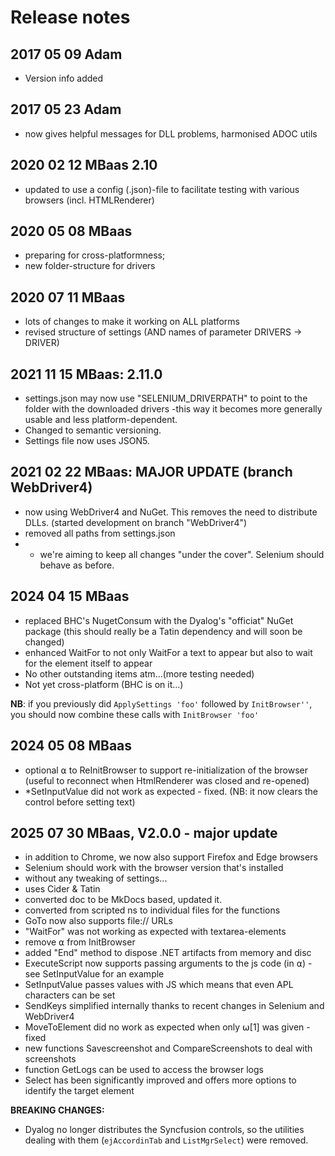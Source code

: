 # Release notes

## 2017 05 09 Adam

* Version info added

## 2017 05 23 Adam

* now gives helpful messages for DLL problems, harmonised ADOC utils

## 2020 02 12 MBaas 2.10

*  updated to use a config (.json)-file to facilitate testing with various browsers (incl. HTMLRenderer)

## 2020 05 08 MBaas

* preparing for cross-platformness;
* new folder-structure for drivers

## 2020 07 11 MBaas

* lots of changes to make it working on ALL platforms
* revised structure of settings (AND names of parameter DRIVERS → DRIVER)

## 2021 11 15 MBaas: 2.11.0 

* settings.json may now use "SELENIUM_DRIVERPATH" to point to the folder with the downloaded drivers -this way it becomes more generally usable and less platform-dependent. 
* Changed to semantic versioning. 
* Settings file now uses JSON5.

## 2021 02 22 MBaas: MAJOR UPDATE (branch WebDriver4)

* now using WebDriver4 and NuGet. This removes the need to distribute DLLs. (started development on branch "WebDriver4")
* removed all paths from settings.json
* * we're aiming to keep all changes "under the cover". Selenium should behave as before.

## 2024 04 15 MBaas

* replaced BHC's NugetConsum with the Dyalog's "officiat" NuGet package (this should really be a Tatin dependency and will soon be changed)
* enhanced WaitFor to not only WaitFor a text to appear but also to wait for the element itself to appear
* No other outstanding items atm...(more testing needed)
* Not yet cross-platform (BHC is on it...)

**NB**: if you previously did `ApplySettings 'foo'` followed by `InitBrowser''`, you should now combine these calls with `InitBrowser 'foo'`

## 2024 05 08 MBaas 

* optional ⍺ to ReInitBrowser to support re-initialization of the browser (useful to reconnect when HtmlRenderer was closed and re-opened)
* *SetInputValue did not work as expected - fixed. (NB: it now clears the control before setting text)


## 2025 07 30 MBaas, V2.0.0 - major update

* in addition to Chrome, we now also support Firefox and Edge browsers
* Selenium should work with the browser version that's installed 
* without any tweaking of settings...
* uses Cider & Tatin
* converted doc to be MkDocs based, updated it.
* converted from scripted ns to individual files for the functions
* GoTo now also supports file:// URLs
* "WaitFor" was not working as expected with textarea-elements
* remove ⍺ from InitBrowser
* added "End" method to dispose .NET artifacts from memory and disc
* ExecuteScript now supports passing arguments to the js code (in ⍺) - see SetInputValue for an example
* SetInputValue passes values with JS which means that even APL characters can be set
* SendKeys simplified internally thanks to recent changes in Selenium and WebDriver4
* MoveToElement did no work as expected when only ⍵[1] was given - fixed
* new functions Savescreenshot and CompareScreenshots to deal with screenshots
* function GetLogs can be used to access the browser logs
* Select has been significantly improved and offers more options to identify the target element

**BREAKING CHANGES:**
* Dyalog no longer distributes the Syncfusion controls, so the utilities dealing with them (`ejAccordinTab` and `ListMgrSelect`) were removed.
